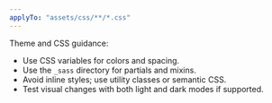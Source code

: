 ```yaml
---
applyTo: "assets/css/**/*.css"
---
```


Theme and CSS guidance:
- Use CSS variables for colors and spacing.
- Use the `_sass` directory for partials and mixins.
- Avoid inline styles; use utility classes or semantic CSS.
- Test visual changes with both light and dark modes if supported.
